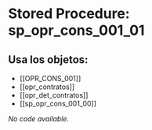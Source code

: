 # Stored Procedure: sp_opr_cons_001_01

## Usa los objetos:
- [[OPR_CONS_001]]
- [[opr_contratos]]
- [[opr_det_contratos]]
- [[sp_opr_cons_001_00]]

*No code available.*
